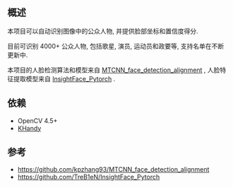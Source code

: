 ## 概述
本项目可以自动识别图像中的公众人物, 并提供脸部坐标和置信度得分.

目前可识别 4000+ 公众人物, 包括歌星, 演员, 运动员和政要等, 支持名单在不断更新中.

本项目的人脸检测算法和模型来自 [MTCNN_face_detection_alignment](https://github.com/kpzhang93/MTCNN_face_detection_alignment) , 人脸特征提取模型来自 [InsightFace_Pytorch](https://github.com/TreB1eN/InsightFace_Pytorch) . 

## 依赖
- OpenCV 4.5+
- [KHandy](https://github.com/quarrying/KHandy)

## 参考
- https://github.com/kpzhang93/MTCNN_face_detection_alignment
- https://github.com/TreB1eN/InsightFace_Pytorch
